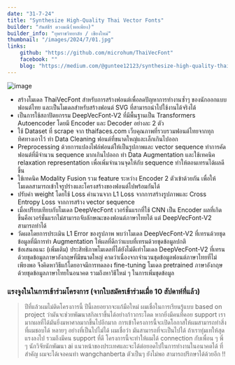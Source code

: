 ```yaml
---
date: "31-7-24"
title: "Synthesize High-Quality Thai Vector Fonts"
builder: "กันต์ธีร์ ดวงมณี(พอเพียง)"
builder_info: "ยุพราชวิทยาลัย / เชียงใหม่"
thumbnail: "/images/2024/7/01.jpg"
links:
	github: "https://github.com/microhum/ThaiVecFont"
	facebook: ""
	blog: "https://medium.com/@guntee12123/synthesize-high-quality-thai-vector-fonts-with-deepvecfont-v2-a123317e1910"
---
```


![image](/images/2024/7/01.jpg)

- สร้างโมเดล ThaiVecFont สำหรับการสร้างฟอนต์เพื่อลดปัญหาการทำงานซ้ำๆ ของนักออกแบบฟอนต์ไทย และเป็นโมเดลสำหรับสร้างฟอนต์ SVG ที่สามารถนำไปใช้งานได้จริงได้
- เป็นการใช้สถาปัตยกรรม DeepVecFont-V2 ที่มีพื้นฐานเป็น Transformers Autoencoder โดยมี Encoder และ Decoder อย่างละ 2 ตัว
- ใช้ Dataset ที่ scrape จาก thaifaces.com เว็บคุณภาพที่รวบรวมฟอนต์ไทยจากทุกทิศทางเอาไว้ 
ทำ Data Cleaning ฟอนต์ที่ขนาดใหญ่และเล็กเกินไปออก
- Preprocessing ด้วยการแปลงไฟล์ฟอนต์ให้เป็นรูปภาพและ vector sequence ทำการคัดฟอนต์ที่มีจำนวน sequence มากเกินไปออก ทำ Data Augmentation และใช้เทคนิค relaxation representation เพื่อเพิ่มจำนวนจุดให้กับ sequence ทำให้ตอนเทรนได้ผลดีขึ้น
- ใช้เทคนิค Modality Fusion รวม feature ระหว่าง Encoder 2 ตัวเข้าด้วยกัน เพื่อให้โมเดลสามารถเข้าใจรูปร่างและโครงสร้างของฟอนต์ไปพร้อมกันได้
- ปรับค่า weight โดยใช้ Loss คำนวนจาก L1 Loss จากการสร้างรูปภาพและ Cross Entropy Loss จากการสร้าง vector sequence
- เมื่อเปรียบเทียบกับโมเดล DeepVecFont เวอร์ชั่นแรกที่ใช้ CNN เป็น Encoder ผลที่เกิดขึ้นคือเวอร์ชั่นแรกไม่สามารถจับลักษณะของฟอนต์ภาษาไทยได้ แต่ DeepVecFont-V2 สามารถทำได้
- วัดผลโดยการประเมิน L1 Error ของรูปภาพ พบว่าโมเดล DeepVecFont-V2 ที่เทรนด้วยชุดข้อมูลที่มีการทำ Augmentation ให้ผลที่ดีกว่าแบบที่เทรนด้วยชุดข้อมูลปกติ
- ข้อเสนอแนะ (เพิ่มเติม) ประสิทธิภาพโมเดลที่ได้ยังไม่ดีเท่าโมเดล DeepVecFont-V2 ที่เทรนด้วยชุดข้อมูลภาษาอังกฤษที่มีขนาดใหญ่ คาดว่าเนื่องจากจำนวนชุดข้อมูลฟอนต์ภาษาไทยที่ไม่เพียงพอ จึงคิดหาวิธีแก้โดยอาจมีการทดลอง fine-tuning โมเดล pretrained ภาษาอังกฤษด้วยชุดข้อมูลภาษาไทยในอนาคต รวมถึงหาวิธีใหม่ ๆ ในการเพิ่มชุดข้อมูล

### แรงจูงในในการเข้าร่วมโครงการ (จากใบสมัครเข้าร่วมเมื่อ 10 สัปดาห์ที่แล้ว)

> ปีที่แล้วผมไม่ติดโครงการนี้ ปีนี้เลยอยากจะแก้มือใหม่ ผมเชื่อในการเรียนรู้แบบ based on project ว่ามันจะช่วยพัฒนาสกิลเราขึ้นได้อย่างก้าวกระโดด หากยิ่งมีคนที่คอย support เรามากผลที่ได้มันยิ่งมหาศาลมากขึ้นไปอีกมาก การเข้าโครงการนี้จะเปิดโอกาสให้ผมสามารถทำสิ่งที่ผมชอบได้ หลายๆ อย่างที่เป็นไปไม่ได้ ผมเชื่อว่า มันสามารถที่จะเป็นไปได้ ถ้าเราทุ่มเทให้สุดแรงลงไป รวมถึงมีคน support ที่ดี โครงการนี้จะทำให้ผมได้ connection กับเพื่อน ๆ พี่ ๆ นักวิจัยนักพัฒนา ai แนวหน้าของประเทศและจะได้ต่อยอดไปในการทำงานในอนาคตได้ ที่สำคัญ ผมจะได้เจอคนทำ wangchanberta ตัวเป็นๆ ยังไม่พอ สามารถปรึกษาได้ด้วยอีก !!
    